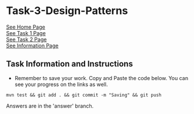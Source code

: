 # Task-3-Design-Patterns
[See Home Page](README.md)<br/>
[See Task 1 Page](Task1.md)<br/>
[See Task 2 Page](Task2.md)<br/>
[See Information Page](Info.md)<br/>

## Task Information and Instructions

 - Remember to save your work. Copy and Paste the code below. You can see your progress on the links as well.
```shell 
mvn test && git add . && git commit -m "Saving" && git push
```

Answers are in the 'answer' branch.

